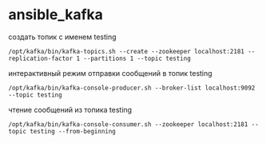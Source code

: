 # ansible_kafka
создать топик с именем testing
```
/opt/kafka/bin/kafka-topics.sh --create --zookeeper localhost:2181 --replication-factor 1 --partitions 1 --topic testing
```

интерактивный режим отправки сообщений в топик testing
```
/opt/kafka/bin/kafka-console-producer.sh --broker-list localhost:9092 --topic testing
```

чтение сообщений из топика testing
```
/opt/kafka/bin/kafka-console-consumer.sh --zookeeper localhost:2181 --topic testing --from-beginning
```
